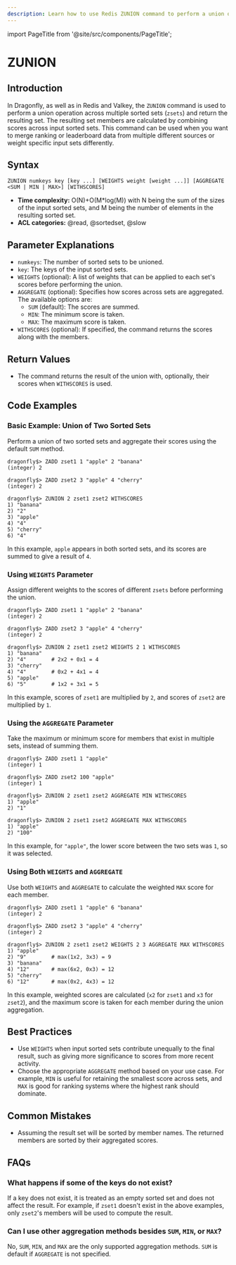 ```yaml
---
description: Learn how to use Redis ZUNION command to perform a union of multiple sorted sets, getting the sorted set of unique elements.
---
```


import PageTitle from '@site/src/components/PageTitle';

# ZUNION

<PageTitle title="Redis ZUNION Explained (Better Than Official Docs)" />

## Introduction

In Dragonfly, as well as in Redis and Valkey, the `ZUNION` command is used to perform a union operation across multiple sorted sets (`zsets`) and return the resulting set.
The resulting set members are calculated by combining scores across input sorted sets.
This command can be used when you want to merge ranking or leaderboard data from multiple different sources or weight specific input sets differently.

## Syntax

```shell
ZUNION numkeys key [key ...] [WEIGHTS weight [weight ...]] [AGGREGATE <SUM | MIN | MAX>] [WITHSCORES]
```

- **Time complexity:** O(N)+O(M\*log(M)) with N being the sum of the sizes of the input sorted sets, and M being the number of elements in the resulting sorted set.
- **ACL categories:** @read, @sortedset, @slow

## Parameter Explanations

- `numkeys`: The number of sorted sets to be unioned.
- `key`: The keys of the input sorted sets.
- `WEIGHTS` (optional): A list of weights that can be applied to each set's scores before performing the union.
- `AGGREGATE` (optional): Specifies how scores across sets are aggregated. The available options are:
  - `SUM` (default): The scores are summed.
  - `MIN`: The minimum score is taken.
  - `MAX`: The maximum score is taken.
- `WITHSCORES` (optional): If specified, the command returns the scores along with the members.

## Return Values

- The command returns the result of the union with, optionally, their scores when `WITHSCORES` is used.

## Code Examples

### Basic Example: Union of Two Sorted Sets

Perform a union of two sorted sets and aggregate their scores using the default `SUM` method.

```shell
dragonfly$> ZADD zset1 1 "apple" 2 "banana"
(integer) 2

dragonfly$> ZADD zset2 3 "apple" 4 "cherry"
(integer) 2

dragonfly$> ZUNION 2 zset1 zset2 WITHSCORES
1) "banana"
2) "2"
3) "apple"
4) "4"
5) "cherry"
6) "4"
```

In this example, `apple` appears in both sorted sets, and its scores are summed to give a result of `4`.

### Using `WEIGHTS` Parameter

Assign different weights to the scores of different `zsets` before performing the union.

```shell
dragonfly$> ZADD zset1 1 "apple" 2 "banana"
(integer) 2

dragonfly$> ZADD zset2 3 "apple" 4 "cherry"
(integer) 2

dragonfly$> ZUNION 2 zset1 zset2 WEIGHTS 2 1 WITHSCORES
1) "banana"
2) "4"        # 2x2 + 0x1 = 4
3) "cherry"
4) "4"        # 0x2 + 4x1 = 4
5) "apple"
6) "5"        # 1x2 + 3x1 = 5
```

In this example, scores of `zset1` are multiplied by `2`, and scores of `zset2` are multiplied by `1`.

### Using the `AGGREGATE` Parameter

Take the maximum or minimum score for members that exist in multiple sets, instead of summing them.

```shell
dragonfly$> ZADD zset1 1 "apple"
(integer) 1

dragonfly$> ZADD zset2 100 "apple"
(integer) 1

dragonfly$> ZUNION 2 zset1 zset2 AGGREGATE MIN WITHSCORES
1) "apple"
2) "1"

dragonfly$> ZUNION 2 zset1 zset2 AGGREGATE MAX WITHSCORES
1) "apple"
2) "100"
```

In this example, for `"apple"`, the lower score between the two sets was `1`, so it was selected.

### Using Both `WEIGHTS` and `AGGREGATE`

Use both `WEIGHTS` and `AGGREGATE` to calculate the weighted `MAX` score for each member.

```shell
dragonfly$> ZADD zset1 1 "apple" 6 "banana"
(integer) 2

dragonfly$> ZADD zset2 3 "apple" 4 "cherry"
(integer) 2

dragonfly$> ZUNION 2 zset1 zset2 WEIGHTS 2 3 AGGREGATE MAX WITHSCORES
1) "apple"
2) "9"        # max(1x2, 3x3) = 9
3) "banana"
4) "12"       # max(6x2, 0x3) = 12
5) "cherry"
6) "12"       # max(0x2, 4x3) = 12
```

In this example, weighted scores are calculated (`x2` for `zset1` and `x3` for `zset2`), and the maximum score is taken for each member during the union aggregation.

## Best Practices

- Use `WEIGHTS` when input sorted sets contribute unequally to the final result, such as giving more significance to scores from more recent activity.
- Choose the appropriate `AGGREGATE` method based on your use case.
  For example, `MIN` is useful for retaining the smallest score across sets, and `MAX` is good for ranking systems where the highest rank should dominate.

## Common Mistakes

- Assuming the result set will be sorted by member names.
  The returned members are sorted by their aggregated scores.

## FAQs

### What happens if some of the keys do not exist?

If a key does not exist, it is treated as an empty sorted set and does not affect the result.
For example, if `zset1` doesn't exist in the above examples, only `zset2`'s members will be used to compute the result.

### Can I use other aggregation methods besides `SUM`, `MIN`, or `MAX`?

No, `SUM`, `MIN`, and `MAX` are the only supported aggregation methods.
`SUM` is default if `AGGREGATE` is not specified.
